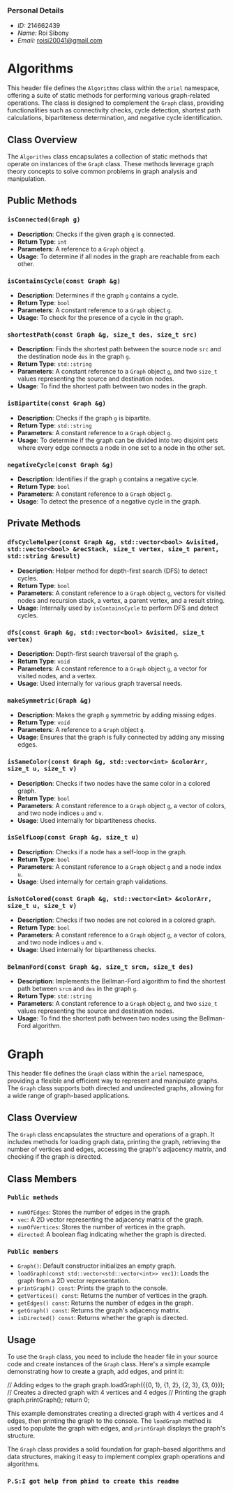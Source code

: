 ### Personal Details
- *ID:* 214662439
- *Name:* Roi Sibony
- *Email:* roisi20041@gmail.com
# Algorithms

This header file defines the `Algorithms` class within the `ariel` namespace, offering a suite of static methods for performing various graph-related operations. The class is designed to complement the `Graph` class, providing functionalities such as connectivity checks, cycle detection, shortest path calculations, bipartiteness determination, and negative cycle identification.

## Class Overview

The `Algorithms` class encapsulates a collection of static methods that operate on instances of the `Graph` class. These methods leverage graph theory concepts to solve common problems in graph analysis and manipulation.

## Public Methods

### `isConnected(Graph g)`

- **Description**: Checks if the given graph `g` is connected.
- **Return Type**: `int`
- **Parameters**: A reference to a `Graph` object `g`.
- **Usage**: To determine if all nodes in the graph are reachable from each other.

### `isContainsCycle(const Graph &g)`

- **Description**: Determines if the graph `g` contains a cycle.
- **Return Type**: `bool`
- **Parameters**: A constant reference to a `Graph` object `g`.
- **Usage**: To check for the presence of a cycle in the graph.

### `shortestPath(const Graph &g, size_t des, size_t src)`

- **Description**: Finds the shortest path between the source node `src` and the destination node `des` in the graph `g`.
- **Return Type**: `std::string`
- **Parameters**: A constant reference to a `Graph` object `g`, and two `size_t` values representing the source and destination nodes.
- **Usage**: To find the shortest path between two nodes in the graph.

### `isBipartite(const Graph &g)`

- **Description**: Checks if the graph `g` is bipartite.
- **Return Type**: `std::string`
- **Parameters**: A constant reference to a `Graph` object `g`.
- **Usage**: To determine if the graph can be divided into two disjoint sets where every edge connects a node in one set to a node in the other set.

### `negativeCycle(const Graph &g)`

- **Description**: Identifies if the graph `g` contains a negative cycle.
- **Return Type**: `bool`
- **Parameters**: A constant reference to a `Graph` object `g`.
- **Usage**: To detect the presence of a negative cycle in the graph.

## Private Methods

### `dfsCycleHelper(const Graph &g, std::vector<bool> &visited, std::vector<bool> &recStack, size_t vertex, size_t parent, std::string &result)`

- **Description**: Helper method for depth-first search (DFS) to detect cycles.
- **Return Type**: `bool`
- **Parameters**: A constant reference to a `Graph` object `g`, vectors for visited nodes and recursion stack, a vertex, a parent vertex, and a result string.
- **Usage**: Internally used by `isContainsCycle` to perform DFS and detect cycles.

### `dfs(const Graph &g, std::vector<bool> &visited, size_t vertex)`

- **Description**: Depth-first search traversal of the graph `g`.
- **Return Type**: `void`
- **Parameters**: A constant reference to a `Graph` object `g`, a vector for visited nodes, and a vertex.
- **Usage**: Used internally for various graph traversal needs.

### `makeSymmetric(Graph &g)`

- **Description**: Makes the graph `g` symmetric by adding missing edges.
- **Return Type**: `void`
- **Parameters**: A reference to a `Graph` object `g`.
- **Usage**: Ensures that the graph is fully connected by adding any missing edges.

### `isSameColor(const Graph &g, std::vector<int> &colorArr, size_t u, size_t v)`

- **Description**: Checks if two nodes have the same color in a colored graph.
- **Return Type**: `bool`
- **Parameters**: A constant reference to a `Graph` object `g`, a vector of colors, and two node indices `u` and `v`.
- **Usage**: Used internally for bipartiteness checks.

### `isSelfLoop(const Graph &g, size_t u)`

- **Description**: Checks if a node has a self-loop in the graph.
- **Return Type**: `bool`
- **Parameters**: A constant reference to a `Graph` object `g` and a node index `u`.
- **Usage**: Used internally for certain graph validations.

### `isNotColored(const Graph &g, std::vector<int> &colorArr, size_t u, size_t v)`

- **Description**: Checks if two nodes are not colored in a colored graph.
- **Return Type**: `bool`
- **Parameters**: A constant reference to a `Graph` object `g`, a vector of colors, and two node indices `u` and `v`.
- **Usage**: Used internally for bipartiteness checks.

### `BelmanFord(const Graph &g, size_t srcm, size_t des)`

- **Description**: Implements the Bellman-Ford algorithm to find the shortest path between `srcm` and `des` in the graph `g`.
- **Return Type**: `std::string`
- **Parameters**: A constant reference to a `Graph` object `g`, and two `size_t` values representing the source and destination nodes.
- **Usage**: To find the shortest path between two nodes using the Bellman-Ford algorithm.


# Graph

This header file defines the `Graph` class within the `ariel` namespace, providing a flexible and efficient way to represent and manipulate graphs. The `Graph` class supports both directed and undirected graphs, allowing for a wide range of graph-based applications.

## Class Overview

The `Graph` class encapsulates the structure and operations of a graph. It includes methods for loading graph data, printing the graph, retrieving the number of vertices and edges, accessing the graph's adjacency matrix, and checking if the graph is directed.

## Class Members

### `Public methods`

- `numOfEdges`: Stores the number of edges in the graph.
- `vec`: A 2D vector representing the adjacency matrix of the graph.
- `numOfVertices`: Stores the number of vertices in the graph.
- `directed`: A boolean flag indicating whether the graph is directed.


### `Public members`

- `Graph()`: Default constructor initializes an empty graph.
- `loadGraph(const std::vector<std::vector<int>> vec1)`: Loads the graph from a 2D vector representation.
- `printGraph() const`: Prints the graph to the console.
- `getVertices() const`: Returns the number of vertices in the graph.
- `getEdges() const`: Returns the number of edges in the graph.
- `getGraph() const`: Returns the graph's adjacency matrix.
- `isDirected() const`: Returns whether the graph is directed.

## Usage

To use the `Graph` class, you need to include the header file in your source code and create instances of the `Graph` class. Here's a simple example demonstrating how to create a graph, add edges, and print it:

// Adding edges to the graph
graph.loadGraph({{0, 1}, {1, 2}, {2, 3}, {3, 0}}); // Creates a directed graph with 4 vertices and 4 edges
// Printing the graph
graph.printGraph();
return 0;



This example demonstrates creating a directed graph with 4 vertices and 4 edges, then printing the graph to the console. The `loadGraph` method is used to populate the graph with edges, and `printGraph` displays the graph's structure.

The `Graph` class provides a solid foundation for graph-based algorithms and data structures, making it easy to implement complex graph operations and algorithms.

### `P.S:I got help from phind to create this readme`
 

